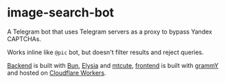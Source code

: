 # image-search-bot

A Telegram bot that uses Telegram servers as a proxy to bypass Yandex CAPTCHAs.

Works inline like `@pic` bot, but doesn't filter results and reject queries.

[Backend](./packages/server) is built with [Bun](https://github.com/oven-sh/bun), [Elysia](https://github.com/elysiajs/elysia) and [mtcute](https://github.com/mtcute/mtcute), [frontend](./packages/bot) is built with [grammY](https://github.com/grammyjs/grammY) and hosted on [Cloudflare Workers](https://workers.cloudflare.com).
